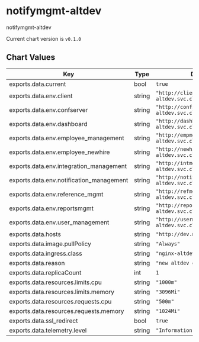 notifymgmt-altdev
=================
notifymgmt-altdev

Current chart version is `v0.1.0`





## Chart Values

| Key | Type | Default | Description |
|-----|------|---------|-------------|
| exports.data.current | bool | `true` |  |
| exports.data.env.client | string | `"http://client.backend-altdev.svc.cluster.local:8802"` |  |
| exports.data.env.confserver | string | `"http://confserver.backend-altdev.svc.cluster.local:4000"` |  |
| exports.data.env.dashboard | string | `"http://dashboard.backend-altdev.svc.cluster.local:8808"` |  |
| exports.data.env.employee_management | string | `"http://empmgmt.backend-altdev.svc.cluster.local:8803"` |  |
| exports.data.env.employee_newhire | string | `"http://newhire.backend-altdev.svc.cluster.local:8806"` |  |
| exports.data.env.integration_management | string | `"http://intmgmt.backend-altdev.svc.cluster.local:8810"` |  |
| exports.data.env.notification_management | string | `"http://notifymgmt.backend-altdev.svc.cluster.local:8807"` |  |
| exports.data.env.reference_mgmt | string | `"http://refmgmt.backend-altdev.svc.cluster.local:8804"` |  |
| exports.data.env.reportsmgmt | string | `"http://reportsmgmt.backend-altdev.svc.cluster.local:8812"` |  |
| exports.data.env.user_management | string | `"http://usermgmt.backend-altdev.svc.cluster.local:8801"` |  |
| exports.data.hosts | string | `"http://dev.mybbsi.com"` |  |
| exports.data.image.pullPolicy | string | `"Always"` |  |
| exports.data.ingress.class | string | `"nginx-altdev"` |  |
| exports.data.reason | string | `"new altdev deploy"` |  |
| exports.data.replicaCount | int | `1` |  |
| exports.data.resources.limits.cpu | string | `"1000m"` |  |
| exports.data.resources.limits.memory | string | `"3096Mi"` |  |
| exports.data.resources.requests.cpu | string | `"500m"` |  |
| exports.data.resources.requests.memory | string | `"1024Mi"` |  |
| exports.data.ssl_redirect | bool | `true` |  |
| exports.data.telemetry.level | string | `"Information"` |  |
